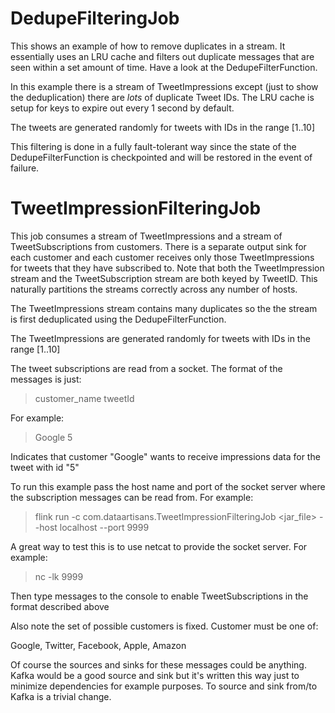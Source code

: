 # DedupeFilteringJob

This shows an example of how to remove duplicates in a stream.  It essentially uses an LRU cache and filters out duplicate messages that are seen within a set amount of time.  Have a look at the DedupeFilterFunction.

In this example there is a stream of TweetImpressions except (just to show the deduplication) there are *lots* of duplicate Tweet IDs.  The LRU cache is setup for keys to expire out every 1 second by default.

The tweets are generated randomly for tweets with IDs in the range [1..10]

This filtering is done in a fully fault-tolerant way since the state of the DedupeFilterFunction is checkpointed and will be restored in the event of failure.

# TweetImpressionFilteringJob
This job consumes a stream of TweetImpressions and a stream of TweetSubscriptions from customers. There is a separate output sink for each customer and each customer receives only those TweetImpressions for tweets that they have subscribed to.  Note that both the TweetImpression stream and the TweetSubscription stream are both keyed by TweetID.  This naturally partitions the streams correctly across any number of hosts.

The TweetImpressions stream contains many duplicates so the the stream is first deduplicated using the DedupeFilterFunction.

The TweetImpressions are generated randomly for tweets with IDs in the range [1..10]

The tweet subscriptions are read from a socket.  The format of the messages is just:
> customer_name tweetId

For example:

>  Google 5
  
Indicates that customer "Google" wants to receive impressions data for the tweet with id "5"

To run this example pass the host name and port of the socket server where the subscription
messages can be read from.  For example:

> flink run -c com.dataartisans.TweetImpressionFilteringJob <jar_file> --host localhost --port 9999

A great way to test this is to use netcat to provide the socket server.  For example:

> nc -lk 9999

Then type messages to the console to enable TweetSubscriptions in the format described above

Also note the set of possible customers is fixed.  Customer must be one of:

Google, Twitter, Facebook, Apple, Amazon

Of course the sources and sinks for these messages could be anything.  Kafka would be a good source and sink but it's written this way just to minimize dependencies for example purposes.  To source and sink from/to Kafka is a trivial change.